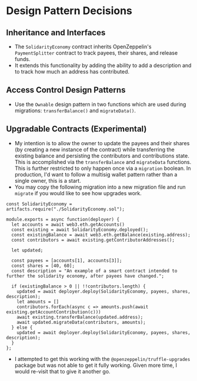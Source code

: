 # Design Pattern Decisions

## Inheritance and Interfaces 
- The `SolidarityEconomy` contract inherits OpenZeppelin's `PaymentSplitter` contract to track payees, their shares, and release funds.
- It extends this functionality by adding the ability to add a description and to track how much an address has contributed.

## Access Control Design Patterns
- Use the `Ownable` design pattern in two functions which are used during migrations: `transferBalance()` and `migrateData()`.

## Upgradable Contracts (Experimental)
- My intention is to allow the owner to update the payees and their shares (by creating a new instance of the contract) while transferring the existing balance and persisting the contributors and contributions state. This is accomplished via the `transferBalance` and `migrateData` functions. This is further restricted to only happen once via a `migration` boolean. In production, I'd want to follow a multisig wallet pattern rather than a single owner, this is a start.
- You may copy the following migration into a new migration file and run `migrate` if you would like to see how upgrades work.

```
const SolidarityEconomy = artifacts.require("./SolidarityEconomy.sol");

module.exports = async function(deployer) {
  let accounts = await web3.eth.getAccounts()
  const existing = await SolidarityEconomy.deployed();
  const existingBalance = await web3.eth.getBalance(existing.address);
  const contributors = await existing.getContributorAddresses();

  let updated;

  const payees = [accounts[1], accounts[3]];
  const shares = [40, 60];
  const description = "An example of a smart contract intended to further the solidarity economy, after payees have changed.";

  if (existingBalance > 0 || !!contributors.length) {
    updated = await deployer.deploy(SolidarityEconomy, payees, shares, description);
    let amounts = []
    contributors.forEach(async c => amounts.push(await existing.getAccountContribution(c)))
    await existing.transferBalance(updated.address);
    await updated.migrateData(contributors, amounts);
  } else {
    updated = await deployer.deploy(SolidarityEconomy, payees, shares, description);
  }
};

```
- I attempted to get this working with the `@openzeppelin/truffle-upgrades` package but was not able to get it fully working. Given more time, I would re-visit that to give it another go.